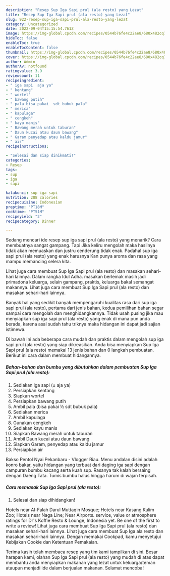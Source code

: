 ```yaml
---
description: "Resep Sup Iga Sapi prul (ala resto) yang Lezat"
title: "Resep Sup Iga Sapi prul (ala resto) yang Lezat"
slug: 922-resep-sup-iga-sapi-prul-ala-resto-yang-lezat
category: Uncategorized
date: 2022-09-04T15:15:54.761Z
image: https://img-global.cpcdn.com/recipes/0544b76fe4c22ae8/680x482cq70/sup-iga-sapi-prul-ala-resto-foto-resep-utama.jpg
hideToc: false
enableToc: true
enableTocContent: false
thumbnail: https://img-global.cpcdn.com/recipes/0544b76fe4c22ae8/680x482cq70/sup-iga-sapi-prul-ala-resto-foto-resep-utama.jpg
cover: https://img-global.cpcdn.com/recipes/0544b76fe4c22ae8/680x482cq70/sup-iga-sapi-prul-ala-resto-foto-resep-utama.jpg
author: Admin
authorAv: notfound
ratingvalue: 3.9
reviewcount: 11
recipeingredient:
- " iga sapi  aja ya"
- " kentang"
- " wortel"
- " bawang putih"
- " pala bisa pakai  sdt bubuk pala"
- " merica"
- " kapulaga"
- " cengkeh"
- " kayu manis"
- " Bawang merah untuk taburan"
- " Daun kucai atau daun bawang"
- " Garam penyedap atau kaldu jamur"
- " air"
recipeinstructions:

- "Selesai dan siap dinikmati!"
categories:
- Resep
tags:
- sup
- iga
- sapi

katakunci: sup iga sapi 
nutrition: 288 calories
recipecuisine: Indonesian
preptime: "PT18M"
cooktime: "PT51M"
recipeyield: "2"
recipecategory: Dinner

---
```



Sedang mencari ide resep sup iga sapi prul (ala resto) yang menarik? Cara membuatnya sangat gampang. Tapi Jika keliru mengolah maka hasilnya tidak akan memuaskan dan justru cenderung tidak enak. Padahal sup iga sapi prul (ala resto) yang enak harusnya Kan punya aroma dan rasa yang mampu memancing selera kita.


Lihat juga cara membuat Sup Iga Sapi prul (ala resto) dan masakan sehari-hari lainnya. Dalam rangka Idul Adha. masakan berlemak masih jadi primadona keluarga, selain gampang, praktis, keluarga bakal semangat makannya. Lihat juga cara membuat Sup Iga Sapi prul (ala resto) dan masakan sehari-hari lainnya.

Banyak hal yang sedikit banyak mempengaruhi kualitas rasa dari sup iga sapi prul (ala resto), pertama dari jenis bahan, kedua pemilihan bahan segar sampai cara mengolah dan menghidangkannya. Tidak usah pusing jika mau menyiapkan sup iga sapi prul (ala resto) yang enak di mana pun anda berada, karena asal sudah tahu triknya maka hidangan ini dapat jadi sajian istimewa.


Di bawah ini ada beberapa cara mudah dan praktis dalam mengolah sup iga sapi prul (ala resto) yang siap dikreasikan. Anda bisa menyiapkan Sup Iga Sapi prul (ala resto) memakai 13 jenis bahan dan 0 langkah pembuatan. Berikut ini cara dalam membuat hidangannya.

<!--inarticleads1-->

##### Bahan-bahan dan bumbu yang dibutuhkan dalam pembuatan Sup Iga Sapi prul (ala resto):

1. Sediakan  iga sapi (± aja ya)
1. Persiapkan  kentang
1. Siapkan  wortel
1. Persiapkan  bawang putih
1. Ambil  pala (bisa pakai ½ sdt bubuk pala)
1. Sediakan  merica
1. Ambil  kapulaga
1. Gunakan  cengkeh
1. Sediakan  kayu manis
1. Siapkan  Bawang merah untuk taburan
1. Ambil  Daun kucai atau daun bawang
1. Siapkan  Garam, penyedap atau kaldu jamur
1. Persiapkan  air


Bakso Pentol Nyai Pekanbaru - Vlogger Riau. Menu andalan disini adalah konro bakar, yaitu hidangan yang terbuat dari daging iga sapi dengan campuran bumbu kacang serta kuah sup. Rasanya tak kalah bersaing dengan Daeng Tata. Tumis bumbu halus hingga harum di wajan terpisah. 

<!--inarticleads2-->

##### Cara memasak Sup Iga Sapi prul (ala resto):


1. Selesai dan siap dihidangkan!

Hotels near Al-Falah Darul Muttaqin Mosque; Hotels near Kasang Kulim Zoo; Hotels near Naga Line; Near Airports. service, value or atmosphere ratings for Dr&#39;s Koffie Resto &amp; Lounge, Indonesia yet. Be one of the first to write a review! Lihat juga cara membuat Sup Iga Sapi prul (ala resto) dan masakan sehari-hari lainnya. Lihat juga cara membuat Sup Iga ala resto dan masakan sehari-hari lainnya. Dengan memakai Cookpad, kamu menyetujui Kebijakan Cookie dan Ketentuan Pemakaian. 

Terima kasih telah membaca resep yang tim kami tampilkan di sini. Besar harapan kami, olahan Sup Iga Sapi prul (ala resto) yang mudah di atas dapat membantu anda menyiapkan makanan yang lezat untuk keluarga/teman ataupun menjadi ide dalam berjualan makanan. Selamat mencoba!
